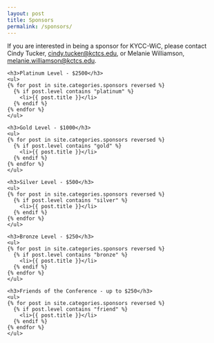 ```yaml
---
layout: post
title: Sponsors
permalink: /sponsors/
---
```

<div class="col-md-12">
  <p>If you are interested in being a sponsor for KYCC-WiC, please contact Cindy Tucker, <a href="mailto:cindy.tucker@kctcs.edu">cindy.tucker@kctcs.edu</a>, or Melanie Williamson, <a href="mailto:melanie.williamson@kctcs.edu">melanie.williamson@kctcs.edu</a>.
  </p>
</div>

<div class="row">
  <div class="col-md-12">
  
    <h3>Platinum Level - $2500</h3>
    <ul>
    {% for post in site.categories.sponsors reversed %}
      {% if post.level contains "platinum" %}
        <li>{{ post.title }}</li>
      {% endif %}
    {% endfor %}
    </ul>
    
    <h3>Gold Level - $1000</h3>
    <ul>
    {% for post in site.categories.sponsors reversed %}
      {% if post.level contains "gold" %}
        <li>{{ post.title }}</li>
      {% endif %}
    {% endfor %}
    </ul>
    
    <h3>Silver Level - $500</h3>
    <ul>
    {% for post in site.categories.sponsors reversed %}
      {% if post.level contains "silver" %}
        <li>{{ post.title }}</li>
      {% endif %}
    {% endfor %}
    </ul>
    
    <h3>Bronze Level - $250</h3>
    <ul>
    {% for post in site.categories.sponsors reversed %}
      {% if post.level contains "bronze" %}
        <li>{{ post.title }}</li>
      {% endif %}
    {% endfor %}
    </ul>
    
    <h3>Friends of the Conference - up to $250</h3>
    <ul>
    {% for post in site.categories.sponsors reversed %}
      {% if post.level contains "friend" %}
        <li>{{ post.title }}</li>
      {% endif %}
    {% endfor %}
    </ul>
    
  </div>
</div>